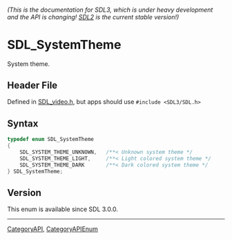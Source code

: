 ###### (This is the documentation for SDL3, which is under heavy development and the API is changing! [SDL2](https://wiki.libsdl.org/SDL2/) is the current stable version!)
# SDL_SystemTheme

System theme.

## Header File

Defined in [SDL_video.h](https://github.com/libsdl-org/SDL/blob/main/include/SDL3/SDL_video.h), but apps should use `#include <SDL3/SDL.h>`

## Syntax

```c
typedef enum SDL_SystemTheme
{
    SDL_SYSTEM_THEME_UNKNOWN,   /**< Unknown system theme */
    SDL_SYSTEM_THEME_LIGHT,     /**< Light colored system theme */
    SDL_SYSTEM_THEME_DARK       /**< Dark colored system theme */
} SDL_SystemTheme;
```

## Version

This enum is available since SDL 3.0.0.

----
[CategoryAPI](CategoryAPI), [CategoryAPIEnum](CategoryAPIEnum)

